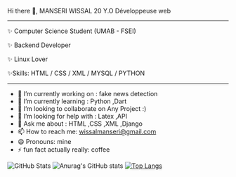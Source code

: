  Hi there 👋, MANSERI WISSAL 20 Y.O
 Développeuse web 
****                             ***
✨ Computer Science Student (UMAB - FSEI)

✨ Backend Developer

✨ Linux Lover  

✨Skills: HTML / CSS / XML / MYSQL / PYTHON 
***                                        ***
- 🔭 I’m currently working on : fake news detection
- 🌱 I’m currently learning : Python ,Dart
- 👯 I’m looking to collaborate on Any Project :)
- 🤔 I’m looking for help with : Latex ,API
- 💬 Ask me about : HTML ,CSS ,XML ,Django 
- 📫 How to reach me: wissalmanseri@gmail.com
- 😄 Pronouns: mine
- ⚡ fun fact actually really: coffee

![GitHub Stats](https://github-readme-stats.vercel.app/api?username=WISSAL-MN&theme=radical)
![Anurag's GitHub stats](https://github-readme-stats.vercel.app/api?username=WISSAL-MN&count_private=true)
[![Top Langs](https://github-readme-stats.vercel.app/api/top-langs/?username=WISSAL-MN&langs_count=8)](https://github.com/WISSAL-MN/github-readme-stats)
